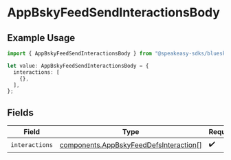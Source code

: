 # AppBskyFeedSendInteractionsBody

## Example Usage

```typescript
import { AppBskyFeedSendInteractionsBody } from "@speakeasy-sdks/bluesky/models/operations";

let value: AppBskyFeedSendInteractionsBody = {
  interactions: [
    {},
  ],
};
```

## Fields

| Field                                                                                            | Type                                                                                             | Required                                                                                         | Description                                                                                      |
| ------------------------------------------------------------------------------------------------ | ------------------------------------------------------------------------------------------------ | ------------------------------------------------------------------------------------------------ | ------------------------------------------------------------------------------------------------ |
| `interactions`                                                                                   | [components.AppBskyFeedDefsInteraction](../../models/components/appbskyfeeddefsinteraction.md)[] | :heavy_check_mark:                                                                               | N/A                                                                                              |